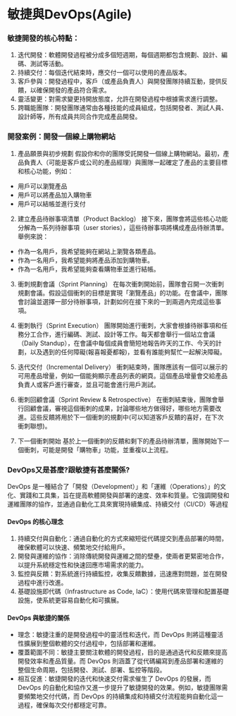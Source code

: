 # 敏捷與DevOps(Agile)

### 敏捷開發的核心特點：

1. 迭代開發：軟體開發過程被分成多個短週期，每個週期都包含規劃、設計、編碼、測試等活動。
2. 持續交付：每個迭代結束時，應交付一個可以使用的產品版本。
3. 客戶參與：開發過程中，客戶（或產品負責人）與開發團隊持續互動，提供反饋，以確保開發的產品符合需求。
4. 靈活變更：對需求變更持開放態度，允許在開發過程中根據需求進行調整。
5. 跨職能團隊：開發團隊通常由各種技能的成員組成，包括開發者、測試人員、設計師等，所有成員共同合作完成產品開發。

### 開發案例：開發一個線上購物網站

1. 產品願景與初步規劃
假設你和你的團隊受託開發一個線上購物網站。最初，產品負責人（可能是客戶或公司的產品經理）與團隊一起確定了產品的主要目標和核心功能，例如：

* 用戶可以瀏覽產品
* 用戶可以將產品加入購物車
* 用戶可以結帳並進行支付

2. 建立產品待辦事項清單（Product Backlog）
接下來，團隊會將這些核心功能分解為一系列待辦事項（user stories），這些待辦事項將構成產品待辦清單。舉例來說：

* 作為一名用戶，我希望能夠在網站上瀏覽各類產品。
* 作為一名用戶，我希望能夠將產品添加到購物車。
* 作為一名用戶，我希望能夠查看購物車並進行結帳。

3. 衝刺規劃會議（Sprint Planning）
在每次衝刺開始前，團隊會召開一次衝刺規劃會議。假設這個衝刺的目標是實現「瀏覽產品」的功能。在會議中，團隊會討論並選擇一部分待辦事項，計劃如何在接下來的一到兩週內完成這些事項。

4. 衝刺執行（Sprint Execution）
團隊開始進行衝刺，大家會根據待辦事項和任務分工合作，進行編碼、測試、設計等工作。每天都會舉行一個站立會議（Daily Standup），在會議中每個成員會簡短地報告昨天的工作、今天的計劃，以及遇到的任何障礙(報喜報憂都報)，並看有誰能夠幫忙一起解決障礙。

5. 迭代交付（Incremental Delivery）
衝刺結束時，團隊應該有一個可以展示的可用產品增量，例如一個能夠顯示產品列表的網頁。這個產品增量會交給產品負責人或客戶進行審查，並且可能會進行用戶測試。

6. 衝刺回顧會議（Sprint Review & Retrospective）
在衝刺結束後，團隊會舉行回顧會議，審視這個衝刺的成果，討論哪些地方做得好，哪些地方需要改進。這些反饋將用於下一個衝刺的規劃中(可以知道客戶反饋的喜好，在下次衝刺聯想)。

7. 下一個衝刺開始
基於上一個衝刺的反饋和剩下的產品待辦清單，團隊開始下一個衝刺，可能是開發「購物車」功能，並重複以上流程。

### DevOps又是甚麼?跟敏捷有甚麼關係?

DevOps 是一種結合了「開發（Development）」和「運維（Operations）」的文化、實踐和工具集，旨在提高軟體開發與部署的速度、效率和質量。它強調開發和運維團隊的協作，並通過自動化工具來實現持續集成、持續交付（CI/CD）等過程

#### DevOps 的核心理念
1. 持續交付與自動化：通過自動化的方式來縮短從代碼提交到產品部署的時間，確保軟體可以快速、頻繁地交付給用戶。
2. 開發與運維的協作：消除傳統開發與運維之間的壁壘，使兩者更緊密地合作，以提升系統穩定性和快速回應市場需求的能力。
3. 監控與反饋：對系統進行持續監控，收集反饋數據，迅速應對問題，並在開發過程中進行改進。
4. 基礎設施即代碼（Infrastructure as Code, IaC）：使用代碼來管理和配置基礎設施，使系統更容易自動化和可擴展。

#### DevOps 與敏捷的關係

* 理念：敏捷注重的是開發過程中的靈活性和迭代，而 DevOps 則將這種靈活性擴展到整個軟體的交付過程中，包括部署和運維。
* 覆蓋範圍不同：敏捷主要關注軟體的開發過程，目的是通過迭代和反饋來提高開發效率和產品質量。而 DevOps 則涵蓋了從代碼編寫到產品部署和運維的整個生命周期，包括開發、測試、部署、監控等階段。
* 相互促進：敏捷開發的迭代和快速交付需求催生了 DevOps 的發展，而 DevOps 的自動化和協作又進一步提升了敏捷開發的效果。例如，敏捷團隊需要頻繁地交付代碼，而 DevOps 的持續集成和持續交付流程能夠自動化這一過程，確保每次交付都穩定可靠。